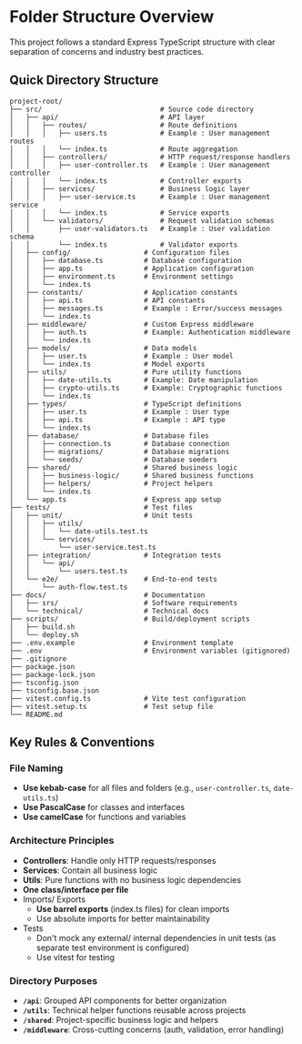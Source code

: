 # Folder Structure Overview

This project follows a standard Express TypeScript structure with clear separation of concerns and industry best practices.

## Quick Directory Structure

```
project-root/
├── src/                             # Source code directory
│   ├── api/                         # API layer
│   │   ├── routes/                  # Route definitions
│   │   │   ├── users.ts             # Example : User management routes
│   │   │   └── index.ts             # Route aggregation
│   │   ├── controllers/             # HTTP request/response handlers
│   │   │   ├── user-controller.ts   # Example : User management controller
│   │   │   └── index.ts             # Controller exports
│   │   ├── services/                # Business logic layer
│   │   │   ├── user-service.ts      # Example : User management service
│   │   │   └── index.ts             # Service exports
│   │   └── validators/              # Request validation schemas
│   │       ├── user-validators.ts   # Example : User validation schema
│   │       └── index.ts             # Validator exports
│   ├── config/                  # Configuration files
│   │   ├── database.ts          # Database configuration
│   │   ├── app.ts               # Application configuration
│   │   ├── environment.ts       # Environment settings
│   │   └── index.ts
│   ├── constants/               # Application constants
│   │   ├── api.ts               # API constants
│   │   ├── messages.ts          # Example : Error/success messages
│   │   └── index.ts
│   ├── middleware/              # Custom Express middleware
│   │   ├── auth.ts              # Example: Authentication middleware
│   │   └── index.ts
│   ├── models/                  # Data models
│   │   ├── user.ts              # Example : User model
│   │   └── index.ts             # Model exports
│   ├── utils/                   # Pure utility functions
│   │   ├── date-utils.ts        # Example: Date manipulation
│   │   ├── crypto-utils.ts      # Example: Cryptographic functions
│   │   └── index.ts
│   ├── types/                   # TypeScript definitions
│   │   ├── user.ts              # Example : User type
│   │   ├── api.ts               # Example : API type
│   │   └── index.ts
│   ├── database/                # Database files
│   │   ├── connection.ts        # Database connection
│   │   ├── migrations/          # Database migrations
│   │   └── seeds/               # Database seeders
│   ├── shared/                  # Shared business logic
│   │   ├── business-logic/      # Shared business functions
│   │   ├── helpers/             # Project helpers
│   │   └── index.ts
│   └── app.ts                   # Express app setup
├── tests/                       # Test files
│   ├── unit/                    # Unit tests
│   │   ├── utils/
│   │   │   └── date-utils.test.ts
│   │   └── services/
│   │       └── user-service.test.ts
│   ├── integration/             # Integration tests
│   │   └── api/
│   │       └── users.test.ts
│   └── e2e/                     # End-to-end tests
│       └── auth-flow.test.ts
├── docs/                        # Documentation
│   ├── srs/                     # Software requirements
│   └── technical/               # Technical docs
├── scripts/                     # Build/deployment scripts
│   ├── build.sh
│   └── deploy.sh
├── .env.example                 # Environment template
├── .env                         # Environment variables (gitignored)
├── .gitignore
├── package.json
├── package-lock.json
├── tsconfig.json
├── tsconfig.base.json
├── vitest.config.ts             # Vite test configuration
├── vitest.setup.ts              # Test setup file
└── README.md
```

## Key Rules & Conventions

### File Naming

- **Use kebab-case** for all files and folders (e.g., `user-controller.ts`, `date-utils.ts`)
- **Use PascalCase** for classes and interfaces
- **Use camelCase** for functions and variables

### Architecture Principles

- **Controllers**: Handle only HTTP requests/responses
- **Services**: Contain all business logic
- **Utils**: Pure functions with no business logic dependencies
- **One class/interface per file**
- Imports/ Exports
  - **Use barrel exports** (index.ts files) for clean imports
  - Use absolute imports for better maintainability
- Tests
  - Don't mock any external/ internal dependencies in unit tests (as separate test environment is configured)
  - Use vitest for testing

### Directory Purposes

- **`/api`**: Grouped API components for better organization
- **`/utils`**: Technical helper functions reusable across projects
- **`/shared`**: Project-specific business logic and helpers
- **`/middleware`**: Cross-cutting concerns (auth, validation, error handling)
